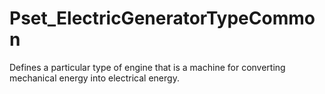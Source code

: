 # Pset_ElectricGeneratorTypeCommon

Defines a particular type of engine that is a machine for converting mechanical energy into electrical energy.
